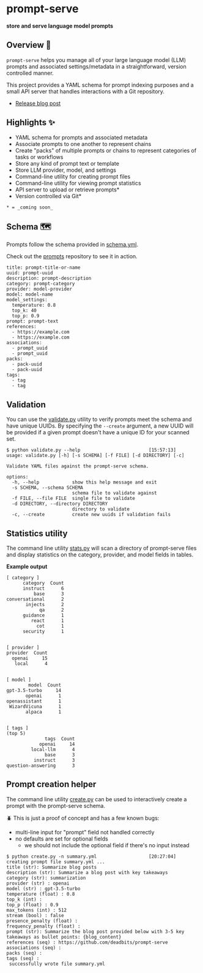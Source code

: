 # prompt-serve
**store and serve language model prompts**

## Overview 📖
`prompt-serve` helps you manage all of your large language model (LLM) prompts and associated settings/metadata in a straightforward, version controlled manner. 

This project provides a YAML schema for prompt indexing purposes and a small API server that handles interactions with a Git repository.

* [Release blog post](https://deadbits.substack.com/p/the-prompt-serve-schema)

## Highlights ✨
* YAML schema for prompts and associated metadata
* Associate prompts to one another to represent chains
* Create "packs" of multiple prompts or chains to represent categories of tasks or workflows
* Store any kind of prompt text or template
* Store LLM provider, model, and settings
* Command-line utility for creating prompt files
* Command-line utility for viewing prompt statistics
* API server to upload or retrieve prompts*
* Version controlled via Git*

`* = _coming soon_`

## Schema 🗺️
Prompts follow the schema provided in [schema.yml](schema.yml). 

Check out the [prompts](prompts/) repository to see it in action. 

```
title: prompt-title-or-name
uuid: prompt-uuid
description: prompt-description
category: prompt-category
provider: model-provider
model: model-name
model_settings:
  temperature: 0.8
  top_k: 40
  top_p: 0.9
prompt: prompt-text
references:
  - https://example.com
  - https://example.com
associations:
  - prompt_uuid
  - prompt_uuid
packs:
  - pack-uuid
  - pack-uuid
tags:
  - tag
  - tag
```

## Validation
You can use the [validate.py](validate.py) utility to verify prompts meet the schema and have unique UUIDs. By specifying the `--create` argument, a new UUID will be provided if a given prompt doesn't have a unique ID for your scanned set.

```
$ python validate.py --help                         [15:57:13]
usage: validate.py [-h] [-s SCHEMA] [-f FILE] [-d DIRECTORY] [-c]

Validate YAML files against the prompt-serve schema.

options:
  -h, --help            show this help message and exit
  -s SCHEMA, --schema SCHEMA
                        schema file to validate against
  -f FILE, --file FILE  single file to validate
  -d DIRECTORY, --directory DIRECTORY
                        directory to validate
  -c, --create          create new uuids if validation fails
```

## Statistics utility
The command line utility [stats.py](stats.py) will scan a directory of prompt-serve files and display statistics on the category, provider, and model fields in tables. 


**Example output** 
```
[ category ]
      category  Count
      instruct      6
          base      3
conversational      2
       injects      2
            qa      2
      guidance      1
         react      1
           cot      1
      security      1


[ provider ]
provider  Count
  openai     15
   local      4


[ model ]
        model  Count
gpt-3.5-turbo     14
       openai      1
openassistant      1
 WizardVicuna      1
       alpaca      1


[ tags ]
(top 5)
              tags  Count
            openai     14
         local-llm      4
              base      3
          instruct      3
question-answering      3

```

## Prompt creation helper
The command line utility [create.py](create.py) can be used to interactively create a prompt with the prompt-serve schema. 

🪲 This is just a proof of concept and has a few known bugs:
* multi-line input for "prompt" field not handled correctly
* no defaults are set for optional fields
   * we should not include the optional field if there's no input instead 

```
$ python create.py -n summary.yml                   [20:27:04]
creating prompt file summary.yml ...
title (str): Summarize blog posts
description (str): Summarize a blog post with key takeaways
category (str): summarization
provider (str) : openai
model (str) : gpt-3.5-turbo
temperature (float) : 0.8
top_k (int) : 
top_p (float) : 0.9
max_tokens (int) : 512
stream (bool) : false
presence_penalty (float) : 
frequency_penalty (float) : 
prompt (str): Summarize the blog post provided below with 3-5 key takeaways as bullet points: {blog_content}
references (seq) : https://github.com/deadbits/prompt-serve
associations (seq) : 
packs (seq) : 
tags (seq) : 
 successfully wrote file summary.yml
```
